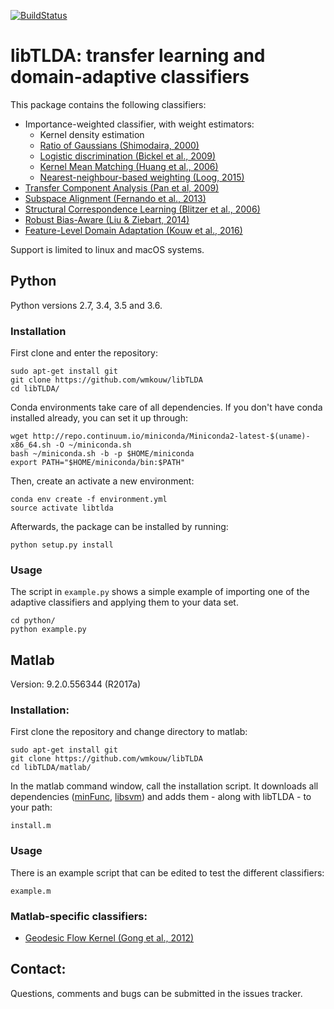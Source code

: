 [![BuildStatus](https://travis-ci.org/wmkouw/libTLDA.svg?branch=master)](https://travis-ci.org/wmkouw/libTLDA)
# libTLDA: transfer learning and domain-adaptive classifiers

This package contains the following classifiers:
- Importance-weighted classifier, with weight estimators:<br>
	- Kernel density estimation <br>
	- [Ratio of Gaussians (Shimodaira, 2000)](https://www.sciencedirect.com/science/article/pii/S0378375800001154) <br>
	- [Logistic discrimination (Bickel et al., 2009)](http://www.jmlr.org/papers/v10/bickel09a.html) <br>
	- [Kernel Mean Matching (Huang et al., 2006)](https://papers.nips.cc/paper/3075-correcting-sample-selection-bias-by-unlabeled-data) <br>
	- [Nearest-neighbour-based weighting (Loog, 2015)](http://ieeexplore.ieee.org/document/6349714/) <br>
- [Transfer Component Analysis (Pan et al, 2009)](http://ieeexplore.ieee.org/document/5640675/) <br>
- [Subspace Alignment (Fernando et al., 2013)](https://dl.acm.org/citation.cfm?id=1610094) <br>
- [Structural Correspondence Learning (Blitzer et al., 2006)](https://dl.acm.org/citation.cfm?id=1610094) <br>
- [Robust Bias-Aware (Liu & Ziebart, 2014)](https://papers.nips.cc/paper/5458-robust-classification-under-sample-selection-bias) <br>
- [Feature-Level Domain Adaptation (Kouw et al., 2016)](http://jmlr.org/papers/v17/15-206.html) <br>

Support is limited to linux and macOS systems.

## Python
Python versions 2.7, 3.4, 3.5 and 3.6.

### Installation
First clone and enter the repository:
```
sudo apt-get install git
git clone https://github.com/wmkouw/libTLDA
cd libTLDA/
```

Conda environments take care of all dependencies. If you don't have conda installed already, you can set it up through:
```
wget http://repo.continuum.io/miniconda/Miniconda2-latest-$(uname)-x86_64.sh -O ~/miniconda.sh
bash ~/miniconda.sh -b -p $HOME/miniconda
export PATH="$HOME/miniconda/bin:$PATH"
```
Then, create an activate a new environment:
```
conda env create -f environment.yml
source activate libtlda
```

Afterwards, the package can be installed by running:
```
python setup.py install
```

### Usage
The script in `example.py` shows a simple example of importing one of the adaptive classifiers and applying them to your data set.
```
cd python/
python example.py
```

<!-- ### Python-specific classifiers
- dann: Domain-Adversarial Neural Network (Ganin et al., 2015) (TODO) -->

## Matlab
Version: 9.2.0.556344 (R2017a) <br>

### Installation:
First clone the repository and change directory to matlab:
```
sudo apt-get install git
git clone https://github.com/wmkouw/libTLDA
cd libTLDA/matlab/
```

In the matlab command window, call the installation script. It downloads all dependencies ([minFunc](https://www.cs.ubc.ca/~schmidtm/Software/minFunc.html), [libsvm](https://www.csie.ntu.edu.tw/~cjlin/libsvm/)) and adds them - along with libTLDA - to your path:
```
install.m
```

### Usage
There is an example script that can be edited to test the different classifiers:
```
example.m
```

### Matlab-specific classifiers:
- [Geodesic Flow Kernel (Gong et al., 2012)](https://dl.acm.org/citation.cfm?id=1610094) <br>

## Contact:
Questions, comments and bugs can be submitted in the issues tracker.
